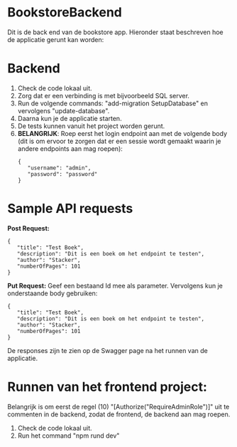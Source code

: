 # BookstoreBackend
Dit is de back end van de bookstore app.
Hieronder staat beschreven hoe de applicatie gerunt kan worden:

# Backend
1) Check de code lokaal uit.
2) Zorg dat er een verbinding is met bijvoorbeeld SQL server.
3) Run de volgende commands: "add-migration SetupDatabase" en vervolgens "update-database".
4) Daarna kun je de applicatie starten.
5) De tests kunnen vanuit het project worden gerunt.
6) **BELANGRIJK**: Roep eerst het login endpoint aan met de volgende body (dit is om ervoor te zorgen dat er een sessie wordt gemaakt waarin je andere endpoints aan mag roepen):
   ```
   {
      "username": "admin",
      "password": "password"
   }
   ```

# Sample API requests
**Post Request:**
```
{
   "title": "Test Boek",
   "description": "Dit is een boek om het endpoint te testen",
   "author": "Stacker",
   "numberOfPages": 101
}
```

**Put Request:**
Geef een bestaand Id mee als parameter. Vervolgens kun je onderstaande body gebruiken:
```
{
   "title": "Test Boek",
   "description": "Dit is een boek om het endpoint te testen",
   "author": "Stacker",
   "numberOfPages": 101
}
```

De responses zijn te zien op de Swagger page na het runnen van de applicatie.

# Runnen van het frontend project:
Belangrijk is om eerst de regel (10) "[Authorize("RequireAdminRole")]" uit te commenten in de backend, zodat de frontend, de backend aan mag roepen.

1) Check de code lokaal uit.
2) Run het command "npm rund dev"

